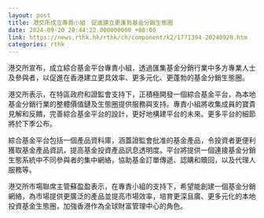 ```yaml
---
layout: post
title: 港交所成立專責小組　促進建立更蓬勃基金分銷生態圈
date: 2024-09-20 20:44:22.000000000 +08:00
link: https://news.rthk.hk/rthk/ch/component/k2/1771394-20240920.htm
categories: rthk
---
```


港交所宣布，成立綜合基金平台專責小組，透過匯集基金分銷行業中多方專業人士及參與者，以促進在香港建立更具效率、更多元化、更蓬勃的基金分銷生態圈。

港交所表示，在特區政府和證監會支持下，正積極開發一個綜合基金平台，為本地基金分銷行業的整體價值鏈及生態圈提供服務與支持。專責小組將收集成員的寶貴見解和反饋，完善綜合基金平台的設計，更好地構建平台的未來。更多平台的細節將於下季公布。

綜合基金平台包括一個產品資料庫，涵蓋證監會批准的基金產品，令投資者更便利獲取基金產品資訊，提高基金投資產品訊息透明度。平台將提供一個連接基金分銷生態系統中不同參與者的集中網絡，協助基金訂單傳遞、認購和贖回，以及代理人服務等。

港交所市場聯席主管蘇盈盈表示，在專責小組的支持下，希望能創建一個基金分銷網絡，為市場提供更廣泛的產品並提高市場效率，培育更深且廣、更多元化的本地投資基金生態圈，加強香港作為全球財富管理中心的角色。
